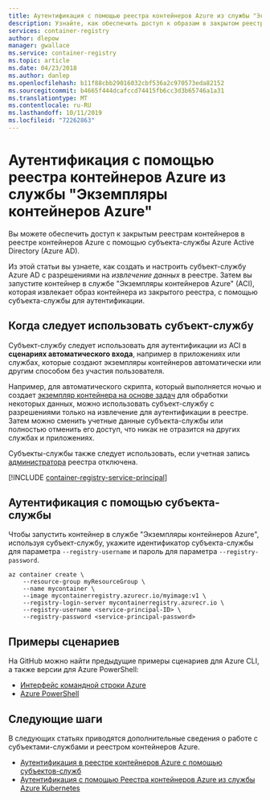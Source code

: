 ```yaml
---
title: Аутентификация с помощью реестра контейнеров Azure из службы "Экземпляры контейнеров Azure"
description: Узнайте, как обеспечить доступ к образам в закрытом реестре контейнеров из службы "Экземпляры контейнеров Azure" с помощью субъекта-службы Azure Active Directory.
services: container-registry
author: dlepow
manager: gwallace
ms.service: container-registry
ms.topic: article
ms.date: 04/23/2018
ms.author: danlep
ms.openlocfilehash: b11f88cbb29016032cbf536a2c970573eda82152
ms.sourcegitcommit: b4665f444dcafccd74415fb6cc3d3b65746a1a31
ms.translationtype: MT
ms.contentlocale: ru-RU
ms.lasthandoff: 10/11/2019
ms.locfileid: "72262863"
---
```

# <a name="authenticate-with-azure-container-registry-from-azure-container-instances"></a>Аутентификация с помощью реестра контейнеров Azure из службы "Экземпляры контейнеров Azure"

Вы можете обеспечить доступ к закрытым реестрам контейнеров в реестре контейнеров Azure с помощью субъекта-службы Azure Active Directory (Azure AD).

Из этой статьи вы узнаете, как создать и настроить субъект-службу Azure AD с разрешениями на *извлечение данных* в реестре. Затем вы запустите контейнер в службе "Экземпляры контейнеров Azure" (ACI), которая извлекает образ контейнера из закрытого реестра, с помощью субъекта-службы для аутентификации.

## <a name="when-to-use-a-service-principal"></a>Когда следует использовать субъект-службу

Субъект-службу следует использовать для аутентификации из ACI в **сценариях автоматического входа**, например в приложениях или службах, которые создают экземпляры контейнеров автоматически или другим способом без участия пользователя.

Например, для автоматического скрипта, который выполняется ночью и создает [экземпляр контейнера на основе задач](../container-instances/container-instances-restart-policy.md) для обработки некоторых данных, можно использовать субъект-службу с разрешениями только на извлечение для аутентификации в реестре. Затем можно сменить учетные данные субъекта-службы или полностью отменить его доступ, что никак не отразится на других службах и приложениях.

Субъекты-службы также следует использовать, если учетная запись [администратора](container-registry-authentication.md#admin-account) реестра отключена.

[!INCLUDE [container-registry-service-principal](../../includes/container-registry-service-principal.md)]

## <a name="authenticate-using-the-service-principal"></a>Аутентификация с помощью субъекта-службы

Чтобы запустить контейнер в службе "Экземпляры контейнеров Azure", используя субъект-службу, укажите идентификатор субъекта-службы для параметра `--registry-username` и пароль для параметра `--registry-password`.

```azurecli-interactive
az container create \
    --resource-group myResourceGroup \
    --name mycontainer \
    --image mycontainerregistry.azurecr.io/myimage:v1 \
    --registry-login-server mycontainerregistry.azurecr.io \
    --registry-username <service-principal-ID> \
    --registry-password <service-principal-password>
```

## <a name="sample-scripts"></a>Примеры сценариев

На GitHub можно найти предыдущие примеры сценариев для Azure CLI, а также версии для Azure PowerShell:

* [Интерфейс командной строки Azure][acr-scripts-cli]
* [Azure PowerShell][acr-scripts-psh]

## <a name="next-steps"></a>Следующие шаги

В следующих статьях приводятся дополнительные сведения о работе с субъектами-службами и реестром контейнеров Azure.

* [Аутентификация в реестре контейнеров Azure с помощью субъектов-служб](container-registry-auth-service-principal.md)
* [Аутентификация с помощью Реестра контейнеров Azure из службы Azure Kubernetes](../aks/cluster-container-registry-integration.md)

<!-- IMAGES -->

<!-- LINKS - External -->
[acr-scripts-cli]: https://github.com/Azure/azure-docs-cli-python-samples/tree/master/container-registry
[acr-scripts-psh]: https://github.com/Azure/azure-docs-powershell-samples/tree/master/container-registry

<!-- LINKS - Internal -->
